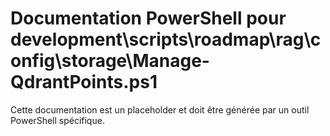 # Documentation PowerShell pour development\scripts\roadmap\rag\config\storage\Manage-QdrantPoints.ps1

Cette documentation est un placeholder et doit être générée par un outil PowerShell spécifique.
